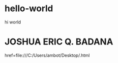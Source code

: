 # hello-world
hi world


<html>
  <head>
    <h1>JOSHUA ERIC Q. BADANA</h1>
  </head>
  <a> href=file:///C:/Users/ambot/Desktop/.html</a>
</html>
